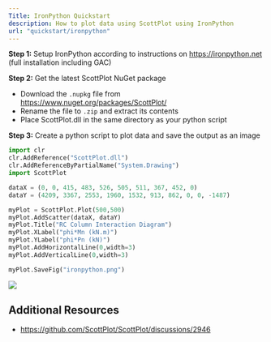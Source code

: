 ```yaml
---
Title: IronPython Quickstart
description: How to plot data using ScottPlot using IronPython
url: "quickstart/ironpython"
---
```


**Step 1:** Setup IronPython according to instructions on https://ironpython.net (full installation including GAC)

**Step 2:** Get the latest ScottPlot NuGet package
  * Download the `.nupkg` file from https://www.nuget.org/packages/ScottPlot/ 
  * Rename the file to `.zip` and extract its contents
  * Place ScottPlot.dll in the same directory as your python script

**Step 3:** Create a python script to plot data and save the output as an image

```py
import clr
clr.AddReference("ScottPlot.dll")   
clr.AddReferenceByPartialName("System.Drawing")
import ScottPlot

dataX = (0, 0, 415, 483, 526, 505, 511, 367, 452, 0)
dataY = (4209, 3367, 2553, 1960, 1532, 913, 862, 0, 0, -1487)

myPlot = ScottPlot.Plot(500,500)
myPlot.AddScatter(dataX, dataY)
myPlot.Title("RC Column Interaction Diagram")
myPlot.XLabel("phi*Mn (kN.m)")
myPlot.YLabel("phi*Pn (kN)")
myPlot.AddHorizontalLine(0,width=3)
myPlot.AddVerticalLine(0,width=3)

myPlot.SaveFig("ironpython.png")
```

![](/images/plots/ironpython.png)

## Additional Resources

* https://github.com/ScottPlot/ScottPlot/discussions/2946